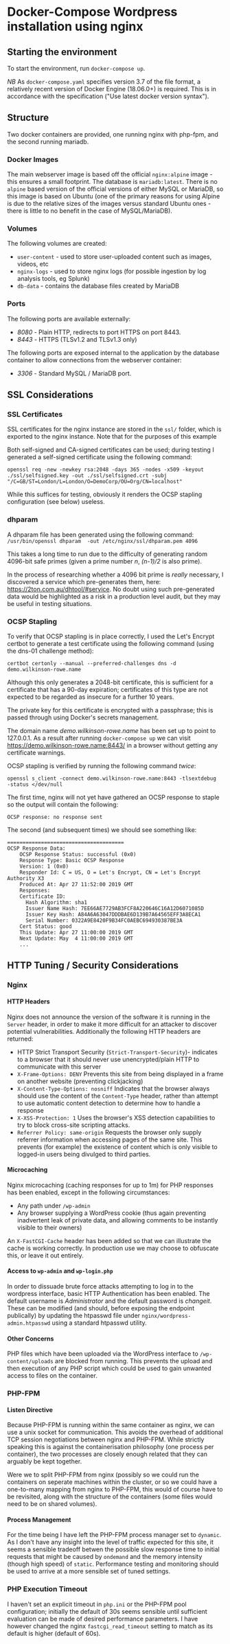 Docker-Compose Wordpress installation using nginx
=================================================

Starting the environment
------------------------

To start the environment, run `docker-compose up`.

*NB* As `docker-compose.yaml` specifies version 3.7 of the file format, a relatively recent version of Docker Engine (18.06.0+) is required. This is in accordance with the specification ("Use latest docker version syntax").

Structure
---------

Two docker containers are provided, one running nginx with php-fpm, and the second running mariadb.

### Docker Images
The main webserver image is based off the official `nginx:alpine` image - this ensures a small footprint. The database is `mariadb:latest`. There is no `alpine` based version of the official versions of either MySQL or MariaDB, so this image is based on Ubuntu (one of the primary reasons for using Alpine is due to the relative sizes of the images versus standard Ubuntu ones - there is little to no benefit in the case of MySQL/MariaDB). 

### Volumes
The following volumes are created:

- `user-content` - used to store user-uploaded content such as images, videos, etc
- `nginx-logs` - used to store nginx logs (for possible ingestion by log analysis tools, eg Splunk)
- `db-data` - contains the database files created by MariaDB

### Ports
The following ports are available externally:

- *8080* - Plain HTTP, redirects to port HTTPS on port 8443.
- *8443* - HTTPS (TLSv1.2 and TLSv1.3 only) 

The following ports are exposed internal to the application by the database container to allow connections from the webserver container:

- *3306* - Standard MySQL / MariaDB port.

SSL Considerations
------------------
### SSL Certificates

SSL certificates for the nginx instance are stored in the `ssl/` folder, which is exported to the nginx instance. Note that for the purposes of this example

Both self-signed and CA-signed certificates can be used; during testing I generated a self-signed certificate using the following command:

`openssl req -new -newkey rsa:2048 -days 365 -nodes -x509 -keyout ./ssl/selfsigned.key -out ./ssl/selfsigned.crt -subj "/C=GB/ST=London/L=London/O=DemoCorp/OU=Org/CN=localhost"`

While this suffices for testing, obviously it renders the OCSP stapling configuration (see below) useless. 

### dhparam

A dhparam file has been generated using the following command:
`/usr/bin/openssl dhparam  -out /etc/nginx/ssl/dhparam.pem 4096`

This takes a long time to run due to the difficulty of generating random 4096-bit safe primes (given a prime number _n_, _(n-1)/2_ is also prime).

In the process of researching whether a 4096 bit prime is _really_ necessary, I discovered a service which pre-generates them, here: https://2ton.com.au/dhtool/#service. No doubt using such pre-generated data would be highlighted as a risk in a production level audit, but they may be useful in testing situations.

### OCSP Stapling

To verify that OCSP stapling is in place correctly, I used the Let's Encrypt certbot to generate a test certificate using the following command (using the dns-01 challenge method):

`certbot certonly --manual --preferred-challenges dns -d demo.wilkinson-rowe.name`

Although this only generates a 2048-bit certificate, this is sufficient for a certificate that has a 90-day expiration; certificates of this type are not expected to be regarded as insecure for a further 10 years.

The private key for this certificate is encrypted with a passphrase; this is passed through using Docker's secrets management.

The domain name *demo.wilkinson-rowe.name* has been set up to point to 127.0.0.1. As a result after running `docker-compose up` we can visit https://demo.wilkinson-rowe.name:8443/ in a browser without getting any certificate warnings. 

OCSP stapling is verified by running the following command _twice_:

`openssl s_client -connect demo.wilkinson-rowe.name:8443 -tlsextdebug  -status </dev/null`

The first time, nginx will not yet have gathered an OCSP response to staple so the output will contain the following:
```
OCSP response: no response sent
```

The second (and subsequent times) we should see something like:
```
======================================
OCSP Response Data:
    OCSP Response Status: successful (0x0)
    Response Type: Basic OCSP Response
    Version: 1 (0x0)
    Responder Id: C = US, O = Let's Encrypt, CN = Let's Encrypt Authority X3
    Produced At: Apr 27 11:52:00 2019 GMT
    Responses:
    Certificate ID:
      Hash Algorithm: sha1
      Issuer Name Hash: 7EE66AE7729AB3FCF8A220646C16A12D6071085D
      Issuer Key Hash: A84A6A63047DDDBAE6D139B7A64565EFF3A8ECA1
      Serial Number: 0322A9E8420F9B34FC0AEBC694930387BE3A
    Cert Status: good
    This Update: Apr 27 11:00:00 2019 GMT
    Next Update: May  4 11:00:00 2019 GMT
    ...
```

HTTP Tuning / Security Considerations
-------------------------------------

### Nginx 

#### HTTP Headers
Nginx does not announce the version of the software it is running in the `Server` header, in order to make it more difficult for an attacker to discover potential vulnerabilities. Additionally the following HTTP headers are returned:

- HTTP Strict Transport Security (`Strict-Transport-Security`)- indicates to a browser that it should never use unencrypted/plain HTTP to communicate with this server
- `X-Frame-Options: DENY` Prevents this site from being displayed in a frame on another website (preventing clickjacking)
- `X-Content-Type-Options: nosniff` Indicates that the browser always should use the content of the `Content-Type` header, rather than attempt to use automatic content detection to determine how to handle a response
- `X-XSS-Protection: 1` Uses the browser's XSS detection capabilities to try to block cross-site scripting attacks.
- `Referrer Policy: same-origin` Requests the browser only supply referrer information when accessing pages of the same site. This prevents (for example) the existence of content which is only visible to logged-in users being divulged to third parties.


#### Microcaching
Nginx microcaching (caching responses for up to 1m) for PHP responses has been enabled, except in the following circumstances: 

- Any path under `/wp-admin`
- Any browser supplying a WordPress cookie (thus again preventing inadvertent leak of private data, and allowing comments to be instantly visible to their owners)

An `X-FastCGI-Cache` header has been added so that we can illustrate the cache is working correctly. In production use we may choose to obfuscate this, or leave it out entirely.

#### Access to `wp-admin` and `wp-login.php`
In order to dissuade brute force attacks attempting to log in to the wordpress interface, basic HTTP Authentication has been enabled. The default username is _Administrator_ and the default password is _changeit_. These can be modified (and should, before exposing the endpoint publically) by updating the htpasswd file under `nginx/wordpress-admin.htpasswd` using a standard htpasswd utility.

#### Other Concerns

PHP files which have been uploaded via the WordPress interface to `/wp-content/uploads` are blocked from running. This prevents the upload and then execution of any PHP script which could be used to gain unwanted access to files on the container.

### PHP-FPM

#### Listen Directive
Because PHP-FPM is running within the same container as nginx, we can use a unix socket for communication. This avoids the overhead of additional TCP session negotiations between nginx and PHP-FPM. While strictly speaking this is against the containerisation philosophy (one process per container), the two processes are closely enough related that they can arguably be kept together. 

Were we to split PHP-FPM from nginx (possibly so we could run the containers on seperate machines within the cluster, or so we could have a one-to-many mapping from nginx to PHP-FPM, this would of course have to be revisited, along with the structure of the containers (some files would need to be on shared volumes). 

#### Process Management

For the time being I have left the PHP-FPM process manager set to `dynamic`. As I don't have any insight into the level of traffic expected for this site, it seems a sensible tradeoff betwen the possible slow response time to initial requests that might be caused by `ondemand` and the memory intensity (though high speed) of `static`. Performance testing and monitoring should be used to arrive at a more sensible set of tuned settings.

### PHP Execution Timeout

I haven't set an explicit timeout in `php.ini` or the PHP-FPM pool configuration; initially the default of 30s seems sensible until sufficient evaluation can be made of desired performance parameters. I have however changed the nginx `fastcgi_read_timeout` setting to match as its default is higher (default of 60s). 
